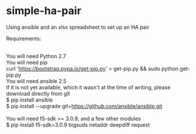 # simple-ha-pair
Using ansible and an xlsx spreadsheet to set up an HA pair

Requirements:<br><br>

You will need Python 2.7<br>
You will need pip<br>
curl 'https://bootstrap.pypa.io/get-pip.py' > get-pip.py && sudo python get-pip.py
<br>
You will need ansible 2.5 <br> If it is not yet available, which it wasn't at the time of writing,  please download directly from git <br>
$ pip install ansible <br>
$ pip install --upgrade git+https://github.com/ansible/ansible.git
<br><br>
You will need f5-sdk >= 3.0.9, and a few other modules
<br>
$ pip install f5-sdk=3.0.9 bigsuds netaddr deepdiff request






